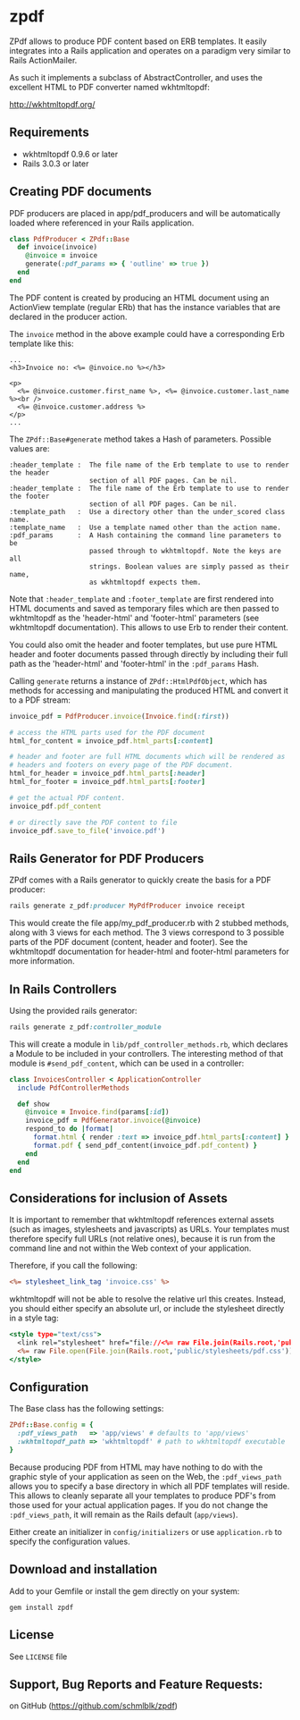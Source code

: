 # zpdf

ZPdf allows to produce PDF content based on ERB templates. It easily integrates
into a Rails application and operates on a paradigm very similar to
Rails ActionMailer.

As such it implements a subclass of AbstractController, and uses the excellent
HTML to PDF converter named wkhtmltopdf:

http://wkhtmltopdf.org/

## Requirements

 * wkhtmltopdf 0.9.6 or later
 * Rails 3.0.3 or later

## Creating PDF documents

PDF producers are placed in app/pdf_producers and will be automatically loaded
where referenced in your Rails application.

```ruby
class PdfProducer < ZPdf::Base
  def invoice(invoice)
    @invoice = invoice
    generate(:pdf_params => { 'outline' => true })
  end
end
```
The PDF content is created by producing an HTML document using an ActionView
template (regular ERb) that has the instance variables that are declared in
the producer action.

The `invoice` method in the above example could have a corresponding Erb
template like this:

```erb
...
<h3>Invoice no: <%= @invoice.no %></h3>

<p>
  <%= @invoice.customer.first_name %>, <%= @invoice.customer.last_name %><br />
  <%= @invoice.customer.address %>
</p>
...
```

The `ZPdf::Base#generate` method takes a Hash of parameters. Possible values are:

    :header_template :  The file name of the Erb template to use to render the header
                        section of all PDF pages. Can be nil.
    :header_template :  The file name of the Erb template to use to render the footer
                        section of all PDF pages. Can be nil.
    :template_path   :  Use a directory other than the under_scored class name.
    :template_name   :  Use a template named other than the action name.
    :pdf_params      :  A Hash containing the command line parameters to be
                        passed through to wkhtmltopdf. Note the keys are all
                        strings. Boolean values are simply passed as their name,
                        as wkhtmltopdf expects them.

Note that `:header_template` and `:footer_template` are first rendered into HTML
documents and saved as temporary files which are then passed to wkhtmltopdf as
the 'header-html' and 'footer-html' parameters (see wkhtmltopdf documentation).
This allows to use Erb to render their content.

You could also omit the header and footer templates, but use pure HTML header
and footer documents passed through directly by including their full path as
the 'header-html' and 'footer-html' in the `:pdf_params` Hash.

Calling `generate` returns a instance of `ZPdf::HtmlPdfObject`, which has methods
for accessing and manipulating the produced HTML and convert it to a PDF stream:

```ruby
invoice_pdf = PdfProducer.invoice(Invoice.find(:first))

# access the HTML parts used for the PDF document
html_for_content = invoice_pdf.html_parts[:content]

# header and footer are full HTML documents which will be rendered as
# headers and footers on every page of the PDF document.
html_for_header = invoice_pdf.html_parts[:header]
html_for_footer = invoice_pdf.html_parts[:footer]

# get the actual PDF content.
invoice_pdf.pdf_content

# or directly save the PDF content to file
invoice_pdf.save_to_file('invoice.pdf')
```

## Rails Generator for PDF Producers

ZPdf comes with a Rails generator to quickly create the basis for a PDF
producer:

```ruby
rails generate z_pdf:producer MyPdfProducer invoice receipt
```

This would create the file app/my_pdf_producer.rb with 2 stubbed methods, along
with 3 views for each method. The 3 views correspond to 3 possible parts of the
PDF document (content, header and footer). See the wkhtmltopdf documentation
for header-html and footer-html parameters for more information.

## In Rails Controllers

Using the provided rails generator:

```ruby
rails generate z_pdf:controller_module
```

This will create a module in `lib/pdf_controller_methods.rb`, which declares
a Module to be included in your controllers. The interesting method of that module
is `#send_pdf_content`, which can be used in a controller:

```ruby
class InvoicesController < ApplicationController
  include PdfControllerMethods

  def show
    @invoice = Invoice.find(params[:id])
    invoice_pdf = PdfGenerator.invoice(@invoice)
    respond_to do |format|
      format.html { render :text => invoice_pdf.html_parts[:content] }
      format.pdf { send_pdf_content(invoice_pdf.pdf_content) }
    end
  end
end
```

## Considerations for inclusion of Assets

It is important to remember that wkhtmltopdf references external assets (such
as images, stylesheets and javascripts) as URLs. Your templates must therefore
specify full URLs (not relative ones), because it is run from the command line
and not within the Web context of your application.

Therefore, if you call the following:

```rhtml
<%= stylesheet_link_tag 'invoice.css' %>
```

wkhtmltopdf will not be able to resolve the relative url this creates. Instead,
you should either specify an absolute url, or include the stylesheet directly
in a style tag:

```rhtml
<style type="text/css">
  <link rel="stylesheet" href="file://<%= raw File.join(Rails.root,'public/stylesheets/pdf.css') %>" />
  <%= raw File.open(File.join(Rails.root,'public/stylesheets/pdf.css')) { |f| f.read } %>
</style>
```

## Configuration

The Base class has the following settings:

```ruby
ZPdf::Base.config = {
  :pdf_views_path   => 'app/views' # defaults to 'app/views'
  :wkhtmltopdf_path => 'wkhtmltopdf' # path to wkhtmltopdf executable
}
```

Because producing PDF from HTML may have nothing to do with the graphic style
of your application as seen on the Web, the `:pdf_views_path` allows you to
specify a base directory in which all PDF templates will reside. This allows to
cleanly separate all your templates to produce PDF's from those used for your
actual application pages. If you do not change the `:pdf_views_path`, it will
remain as the Rails default (`app/views`).

Either create an initializer in `config/initializers` or use `application.rb` to
specify the configuration values.

## Download and installation

Add to your Gemfile or install the gem directly on your system:

`gem install zpdf`

## License

See `LICENSE` file

## Support, Bug Reports and Feature Requests:

on GitHub (https://github.com/schmlblk/zpdf)

